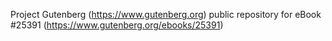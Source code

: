 Project Gutenberg (https://www.gutenberg.org) public repository for eBook #25391 (https://www.gutenberg.org/ebooks/25391)
